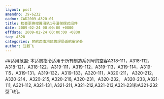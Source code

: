 ```yaml
---
layout: post
amendno: 39-6232
cadno: CAD2009-A320-01
title: 检查更换襟翼滑轨1号滑架摆式组件
date: 2009-02-24 00:00:00 +0800
effdate: 2009-02-24 00:00:00 +0800
tag: A320
categories: 民航西南地区管理局适航审定处
author: 汪毅飞
---
```


##适用范围:
本适航指令适用于所有制造系列号的空客A318-111，A318-112，A318-121，A318-122，A319-111，A319-112，A319-113，A319-114，A319-115，A319-131，A319-132，A319-133，A320-111，A320-211， A320-212，A320-214，A320-215, A320-216, A320-231，A320-232， A320-233, A321-111, A321-112, A321-131, A321-211, A321-212,A321-213,A321-231和A321-232型飞机。

